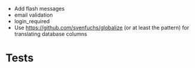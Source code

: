 * Add flash messages
* email validation
* login_required
* Use https://github.com/svenfuchs/globalize (or at least the pattern) for translating database columns

Tests
=====